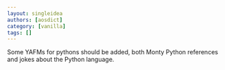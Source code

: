 ```yaml
---
layout: singleidea
authors: [aosdict]
category: [vanilla]
tags: []
---
```

Some YAFMs for pythons should be added, both Monty Python references and jokes about the Python language.
